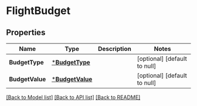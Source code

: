 # FlightBudget

## Properties
Name | Type | Description | Notes
------------ | ------------- | ------------- | -------------
**BudgetType** | [***BudgetType**](BudgetType.md) |  | [optional] [default to null]
**BudgetValue** | [***BudgetValue**](BudgetValue.md) |  | [optional] [default to null]

[[Back to Model list]](../README.md#documentation-for-models) [[Back to API list]](../README.md#documentation-for-api-endpoints) [[Back to README]](../README.md)

